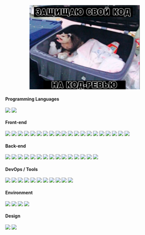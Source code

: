 <div align="center">
  <img src="https://github.com/Stanislavstranger/Stanislavstranger/blob/main/1.jpg" style="width: 350px">
</div>

#### Programming Languages
<img src="https://img.shields.io/badge/JavaScript-323330?style=flat&logo=javascript&logoColor=F7DF1E" height="20"> <img src="https://img.shields.io/badge/TypeScript-3178C6?style=flat&logo=typescript&logoColor=white" height="20">

#### Front-end
<img src="https://img.shields.io/badge/React-20232A?style=flat&logo=react&logoColor=61DAFB" height="20"> <img src="https://img.shields.io/badge/Next.js-000000?style=flat&logo=nextdotjs&logoColor=white" height="20"> <img src="https://img.shields.io/badge/Angular-DD0031?style=flat&logo=angular&logoColor=white" height="20"> <img src="https://img.shields.io/badge/Vite-646CFF?style=flat&logo=vite&logoColor=FFD62E" height="20"> <img src="https://img.shields.io/badge/TailwindCSS-06B6D4?style=flat&logo=tailwindcss&logoColor=white" height="20"> <img src="https://img.shields.io/badge/SCSS-CC6699?style=flat&logo=sass&logoColor=white" height="20"> <img src="https://img.shields.io/badge/MUI-007FFF?style=flat&logo=mui&logoColor=white" height="20"> <img src="https://img.shields.io/badge/AntDesign-0170FE?style=flat&logo=antdesign&logoColor=white" height="20"> <img src="https://img.shields.io/badge/NextUI-000000?style=flat&logo=vercel&logoColor=white" height="20"> <img src="https://img.shields.io/badge/Redux_Toolkit-764ABC?style=flat&logo=redux&logoColor=white" height="20"> <img src="https://img.shields.io/badge/RTK_Query-764ABC?style=flat&logo=redux&logoColor=white" height="20"> <img src="https://img.shields.io/badge/Zustand-323330?style=flat" height="20"> <img src="https://img.shields.io/badge/MobX-FF9955?style=flat&logo=mobx&logoColor=white" height="20"> <img src="https://img.shields.io/badge/React_Hook_Form-EC5990?style=flat&logo=reacthookform&logoColor=white" height="20"> <img src="https://img.shields.io/badge/Yup-2F855A?style=flat" height="20"> <img src="https://img.shields.io/badge/Zod-3068B7?style=flat&logo=zod&logoColor=white" height="20"> <img src="https://img.shields.io/badge/Jest-C21320?style=flat&logo=jest&logoColor=white" height="20"> <img src="https://img.shields.io/badge/Testing_Library-E33332?style=flat&logo=testinglibrary&logoColor=white" height="20"> <img src="https://img.shields.io/badge/Playwright-2EAD33?style=flat&logo=playwright&logoColor=white" height="20"> <img src="https://img.shields.io/badge/Webpack-8DD6F9?style=flat&logo=webpack&logoColor=black" height="20">

#### Back-end
<img src="https://img.shields.io/badge/Node.js-339933?style=flat&logo=nodedotjs&logoColor=white" height="20"> <img src="https://img.shields.io/badge/NestJS-E0234E?style=flat&logo=nestjs&logoColor=white" height="20"> <img src="https://img.shields.io/badge/Express-000000?style=flat&logo=express&logoColor=white" height="20"> <img src="https://img.shields.io/badge/WebSocket-1C1C1C?style=flat" height="20"> <img src="https://img.shields.io/badge/PostgreSQL-4169E1?style=flat&logo=postgresql&logoColor=white" height="20"> <img src="https://img.shields.io/badge/MySQL-4479A1?style=flat&logo=mysql&logoColor=white" height="20"> <img src="https://img.shields.io/badge/MongoDB-47A248?style=flat&logo=mongodb&logoColor=white" height="20"> <img src="https://img.shields.io/badge/Prisma-2D3748?style=flat&logo=prisma&logoColor=white" height="20"> <img src="https://img.shields.io/badge/TypeORM-FF5A3A?style=flat" height="20"> <img src="https://img.shields.io/badge/Sequelize-52B0E7?style=flat&logo=sequelize&logoColor=white" height="20">  <img src="https://img.shields.io/badge/Mongoose-880000?style=flat" height="20"> <img src="https://img.shields.io/badge/Redis-DC382D?style=flat&logo=redis&logoColor=white" height="20"> <img src="https://img.shields.io/badge/RabbitMQ-FF6600?style=flat&logo=rabbitmq&logoColor=white" height="20"> <img src="https://img.shields.io/badge/Nodemailer-3C873A?style=flat" height="20"> <img src="https://img.shields.io/badge/node--cron-000000?style=flat" height="20">

#### DevOps / Tools
<img src="https://img.shields.io/badge/Docker-2496ED?style=flat&logo=docker&logoColor=white" height="20"> <img src="https://img.shields.io/badge/Nginx-009639?style=flat&logo=nginx&logoColor=white" height="20"> <img src="https://img.shields.io/badge/Nx-000000?style=flat&logo=nx&logoColor=white" height="20"> <img src="https://img.shields.io/badge/Git-F05032?style=flat&logo=git&logoColor=white" height="20"> <img src="https://img.shields.io/badge/CI%2FCD-GitHub_Actions-2088FF?style=flat&logo=githubactions&logoColor=white" height="20"> <img src="https://img.shields.io/badge/Sentry-362D59?style=flat&logo=sentry&logoColor=white" height="20"> <img src="https://img.shields.io/badge/ESLint-4B32C3?style=flat&logo=eslint&logoColor=white" height="20"> <img src="https://img.shields.io/badge/Prettier-F7B93E?style=flat&logo=prettier&logoColor=white" height="20"> <img src="https://img.shields.io/badge/Husky-000000?style=flat" height="20"> <img src="https://img.shields.io/badge/commitlint-121212?style=flat" height="20"> <img src="https://img.shields.io/badge/Stylelint-263238?style=flat&logo=stylelint&logoColor=white" height="20">

#### Environment
<img src="https://img.shields.io/badge/Linux-FCC624?style=flat&logo=linux&logoColor=black" height="20"> <img src="https://img.shields.io/badge/Neovim-57A143?style=flat&logo=neovim&logoColor=white" height="20"> <img src="https://img.shields.io/badge/Termux-000000?style=flat&logo=termux&logoColor=white" height="20"> <img src="https://img.shields.io/badge/VS%20Code-007ACC?style=flat&logo=visualstudiocode&logoColor=white" height="20">

#### Design
<img src="https://img.shields.io/badge/Figma-F24E1E?style=flat&logo=figma&logoColor=white" height="20"> <img src="https://img.shields.io/badge/Photoshop-31A8FF?style=flat&logo=adobephotoshop&logoColor=white" height="20">
